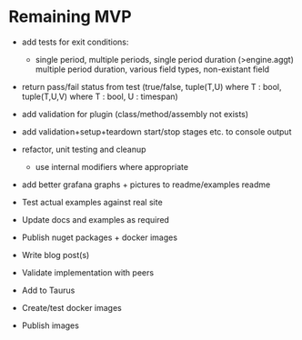 # Remaining MVP
- add tests for exit conditions:
  - single period, multiple periods, single period duration (>engine.aggt) multiple period duration, various field types, non-existant field

- return pass/fail status from test (true/false, tuple(T,U) where T : bool, tuple(T,U,V) where T : bool, U : timespan)
- add validation for plugin (class/method/assembly not exists)
- add validation+setup+teardown start/stop stages etc. to console output
- refactor, unit testing and cleanup
  - use internal modifiers where appropriate
- add better grafana graphs + pictures to readme/examples readme
- Test actual examples against real site
- Update docs and examples as required
- Publish nuget packages + docker images
- Write blog post(s)
- Validate implementation with peers
- Add to Taurus
- Create/test docker images
- Publish images
